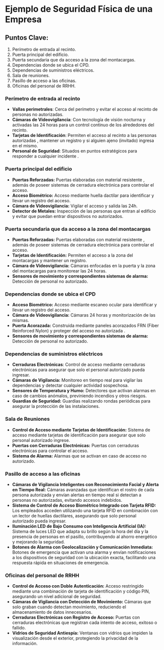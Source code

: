 # Ejemplo de Seguridad Física de una Empresa

## Puntos Clave: 

1.  Perímetro de entrada al recinto.
2.  Puerta principal del edificio.
3.  Puerta secundaria que da acceso a la zona del montacargas.
4.  Dependencias donde se ubica el CPD.
5.  Dependencias de suministros eléctricos.
6.  Sala de reuniones.
7.  Pasillo de acceso a las oficinas.
8.  Oficinas del personal de RRHH.

### Perímetro de entrada al recinto

- **Vallas perimetrales**: Cerca del perímetro y evitar el acceso al recinto de personas no autorizadas.
- **Cámaras de Videovigilancia**: Con tecnología de visión nocturna y activadas las 24 horas para un control continuo de los alrededores del recinto.
- **Tarjetas de Identificación**: Permiten el acceso al recinto a las personas autorizadas , mantener un registro y si alguien ajeno (invitado) ingresa en el mismo.
- **Personal de Seguridad**: Situados en puntos estratégicos para responder a cualquier incidente .

### Puerta principal del edificio

- **Puertas Reforzadas:** Puertas elaboradas con material resistente , además de poseer sistemas de cerradura electrónica para controlar el acceso.
- **Acceso Biométrico:** Acceso mediante huella dactilar para identificar y llevar un registro del acceso.
- **Cámara de Videovigilancia:** Vigilar el acceso y salida las 24h.
- **Detector de Metales:** Inspección de las personas que entran al edificio y evitar que puedan entrar dispositivos no autorizados.

### Puerta secundaria que da acceso a la zona del montacargas

- **Puertas Reforzadas:** Puertas elaboradas con material resistente , además de poseer sistemas de cerradura electrónica para controlar el acceso.
- **Tarjetas de Identificación:** Permiten el acceso a la zona del montacargas y mantener un registro.
- **Cámara de Videovigilancia:** Cámaras enfocadas en la puerta y la zona del montacargas para monitorear las 24 horas.
- **Sensores de movimiento y correspondientes sistemas de alarma:** Detección de personal no autorizado.

### Dependencias donde se ubica el CPD

- **Acceso Biométrico:** Acceso mediante escaneo ocular para identificar y llevar un registro del acceso.
- **Cámara de Videovigilancia:** Cámaras 24 horas y monitorización de las mismas.
- **Puerta Acorazada:** Construida mediante paneles acorazados FRN (Fiber Reinforced Nylon) y proteger del acceso no autorizada .
- **Sensores de movimiento y correspondientes sistemas de alarma:** Detección de personal no autorizado.

### Dependencias de suministros eléctricos

- **Cerraduras Electrónicas**: Control de acceso mediante cerraduras electrónicas para asegurar que solo el personal autorizado pueda ingresar.
- **Cámaras de Vigilancia:** Monitoreo en tiempo real para vigilar las dependencias y detectar cualquier actividad sospechosa.
- **Sensores de Temperatura y Humo:** Detectores que activan alarmas en caso de cambios anómalos, previniendo incendios y otros riesgos.
- **Guardias de Seguridad:** Guardias realizando rondas periódicas para asegurar la protección de las instalaciones.

### Sala de Reuniones

- **Control de Acceso mediante Tarjetas de Identificación:** Sistema de acceso mediante tarjetas de identificación para asegurar que solo personal autorizado ingrese.
- **Puertas con Cerraduras Electrónicas:** Puertas con cerraduras electrónicas para controlar el acceso.
- **Sistema de Alarma:** Alarmas que se activan en caso de acceso no autorizado.

### Pasillo de acceso a las oficinas

- **Cámaras de Vigilancia Inteligentes con Reconocimiento Facial y Alerta en Tiempo Real:** Cámaras avanzadas que identifican el rostro de cada persona autorizada y envían alertas en tiempo real si detectan a personas no autorizadas, evitando accesos indebidos.
- **Sistema de Control de Acceso Biométrico Integrado con Tarjeta RFID:** Los empleados acceden utilizando una tarjeta RFID en combinación con un lector de huellas dactilares, asegurando que solo personal autorizado pueda ingresar.
- **Iluminación LED de Bajo Consumo con Inteligencia Artificial (IA):** Sistema de luces LED que adapta su brillo según la hora del día y la presencia de personas en el pasillo, contribuyendo al ahorro energético y mejorando la seguridad.
- **Botones de Alarma con Geolocalización y Comunicación Inmediata:** Botones de emergencia que activan una alarma y envían notificaciones a los dispositivos de seguridad con la ubicación exacta, facilitando una respuesta rápida en situaciones de emergencia.

### Oficinas del personal de RRHH

- **Control de Acceso con Doble Autenticación:** Acceso restringido mediante una combinación de tarjeta de identificación y código PIN, asegurando un nivel adicional de seguridad.
- **Cámaras de Vigilancia con Detección de Movimiento:** Cámaras que solo graban cuando detectan movimiento, reduciendo el almacenamiento de datos innecesarios.
- **Cerraduras Electrónicas con Registro de Acceso:** Puertas con cerraduras electrónicas que registran cada intento de acceso, exitoso o fallido.
- **Vidrios de Seguridad Antiespía:** Ventanas con vidrios que impiden la visualización desde el exterior, protegiendo la privacidad de la información.
